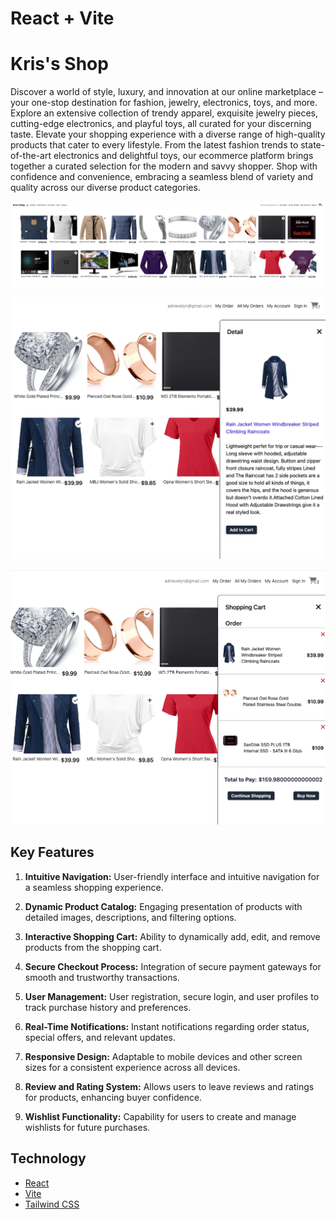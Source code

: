 # React + Vite
# Kris's Shop


Discover a world of style, luxury, and innovation at our online marketplace – your one-stop destination for fashion, jewelry, electronics, toys, and more. Explore an extensive collection of trendy apparel, exquisite jewelry pieces, cutting-edge electronics, and playful toys, all curated for your discerning taste. Elevate your shopping experience with a diverse range of high-quality products that cater to every lifestyle. From the latest fashion trends to state-of-the-art electronics and delightful toys, our ecommerce platform brings together a curated selection for the modern and savvy shopper. Shop with confidence and convenience, embracing a seamless blend of variety and quality across our diverse product categories.


![HomePage](kris1.png)

![Product Detail](kris2.png)

![Shopping Cart](kris3.png)


## Key Features
1. **Intuitive Navigation:** User-friendly interface and intuitive navigation for a seamless shopping experience.

2. **Dynamic Product Catalog:** Engaging presentation of products with detailed images, descriptions, and filtering options.

3. **Interactive Shopping Cart:** Ability to dynamically add, edit, and remove products from the shopping cart.

4. **Secure Checkout Process:** Integration of secure payment gateways for smooth and trustworthy transactions.

5. **User Management:** User registration, secure login, and user profiles to track purchase history and preferences.

6. **Real-Time Notifications:** Instant notifications regarding order status, special offers, and relevant updates.

7. **Responsive Design:** Adaptable to mobile devices and other screen sizes for a consistent experience across all devices.

8. **Review and Rating System:** Allows users to leave reviews and ratings for products, enhancing buyer confidence.

9. **Wishlist Functionality:** Capability for users to create and manage wishlists for future purchases.

## Technology

- [React](https://reactjs.org/)
- [Vite](https://vitejs.dev/)
- [Tailwind CSS](https://tailwindcss.com/)